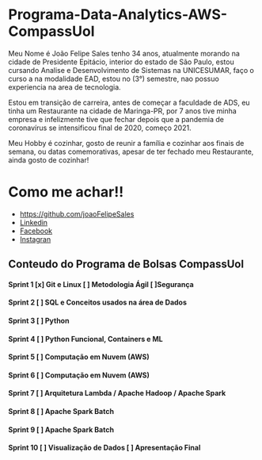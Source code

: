  # Programa-Data-Analytics-AWS-CompassUol

Meu Nome é João Felipe Sales tenho 34 anos, atualmente morando na cidade de Presidente Epitácio, interior do estado de São Paulo, estou cursando Analise e Desenvolvimento de Sistemas na UNICESUMAR, faço o curso a na modalidade EAD, estou no (3°) semestre, nao possuo experiencia na area de tecnologia.

Estou em transição de carreira, antes de começar a faculdade de ADS, eu tinha um Restaurante na cidade de Maringa-PR, por 7 anos tive minha empresa e infelizmente tive que fechar depois que a pandemia de coronavírus se intensificou final de 2020, começo 2021.

Meu Hobby é cozinhar, gosto de reunir a família e cozinhar aos finais de semana, ou datas comemorativas, apesar de ter fechado meu Restaurante, ainda gosto de cozinhar!

# Como me achar!!
* https://github.com/joaoFelipeSales
* [Linkedin](https://www.linkedin.com/in/jfsjfsales/)
* [Facebook](https://www.facebook.com/joaofelipe.sales.5)
* [Instagran](https://www.instagram.com/jfs.jfsales/)

## Conteudo do Programa de Bolsas CompassUol

#### Sprint 1 [x] Git e Linux [ ] Metodologia Ágil [ ]Segurança 
#### Sprint 2 [ ] SQL e Conceitos usados na área de Dados 
#### Sprint 3 [ ] Python
#### Sprint 4 [ ] Python Funcional, Containers e ML 
#### Sprint 5 [ ] Computação em Nuvem (AWS) 
#### Sprint 6 [ ] Computação em Nuvem (AWS) 
#### Sprint 7 [ ] Arquitetura Lambda / Apache Hadoop / Apache Spark 
#### Sprint 8 [ ] Apache Spark Batch 
#### Sprint 9 [ ] Apache Spark Batch 
#### Sprint 10 [ ] Visualização de Dados [ ] Apresentação Final 
